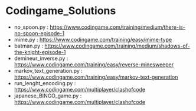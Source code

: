# Codingame_Solutions
 - no_spoon.py : https://www.codingame.com/training/medium/there-is-no-spoon-episode-1
 - mime.py : https://www.codingame.com/training/easy/mime-type
 - batman.py : https://www.codingame.com/training/medium/shadows-of-the-knight-episode-1
 - demineur_inverse.py : https://www.codingame.com/training/easy/reverse-minesweeper
 - markov_text_generation.py : https://www.codingame.com/training/easy/markov-text-generation
 - run_lenght_encoding.py : https://www.codingame.com/multiplayer/clashofcode
 - japanese_BINGO_game.py : https://www.codingame.com/multiplayer/clashofcode
